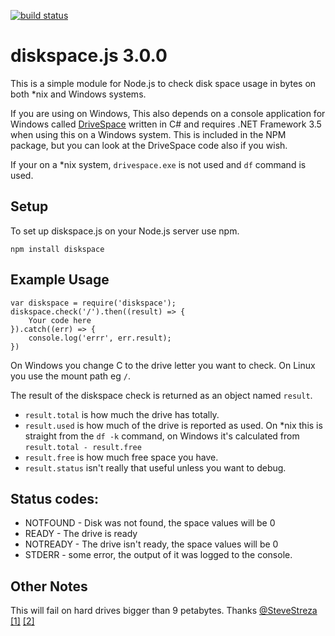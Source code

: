 [![build status](https://secure.travis-ci.org/keverw/diskspace.js.png)](http://travis-ci.org/keverw/diskspace.js)

# diskspace.js 3.0.0
This is a simple module for Node.js to check disk space usage in bytes on both *nix and Windows systems.

If you are using on Windows, This also depends on a console application for Windows called [DriveSpace](https://github.com/keverw/drivespace) written in C# and requires .NET Framework 3.5 when using this on a Windows system. This is included in the NPM package, but you can look at the DriveSpace code also if you wish.

If your on a *nix system, `drivespace.exe` is not used and `df` command is used.

## Setup

To set up diskspace.js on your Node.js server use npm.

`npm install diskspace`

## Example Usage
```
var diskspace = require('diskspace');
diskspace.check('/').then((result) => {
	Your code here
}).catch((err) => {
	console.log('errr', err.result);
})
```
On Windows you change C to the drive letter you want to check. On Linux you use the mount path eg `/`.

The result of the diskspace check is returned as an object named `result`.

* `result.total` is how much the drive has totally.
* `result.used` is how much of the drive is reported as used. On *nix this is straight from the `df -k` command, on Windows it's calculated from `result.total - result.free`
* `result.free` is how much free space you have.
* `result.status` isn't really that useful unless you want to debug.

## Status codes:

- NOTFOUND - Disk was not found, the space values will be 0
- READY - The drive is ready
- NOTREADY - The drive isn't ready, the space values will be 0
- STDERR - some error, the output of it was logged to the console.

## Other Notes
This will fail on hard drives bigger than 9 petabytes. Thanks [@SteveStreza](https://twitter.com/#!/SteveStreza) [[1]](https://twitter.com/#!/SteveStreza/status/197939419842482176) [[2]](https://twitter.com/#!/SteveStreza/status/197939715993907200)